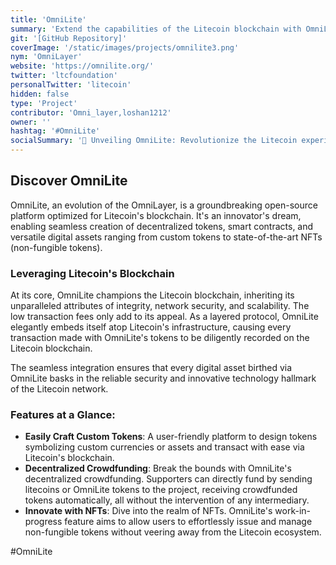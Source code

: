 ```yaml
---
title: 'OmniLite'
summary: 'Extend the capabilities of the Litecoin blockchain with OmniLite, enabling custom token and digital asset creation, decentralized crowdfunding, and more.'
git: '[GitHub Repository]'
coverImage: '/static/images/projects/omnilite3.png'
nym: 'OmniLayer'
website: 'https://omnilite.org/'
twitter: 'ltcfoundation'
personalTwitter: 'litecoin'
hidden: false
type: 'Project'
contributor: 'Omni_layer,loshan1212'
owner: ''
hashtag: '#OmniLite'
socialSummary: '🚀 Unveiling OmniLite: Revolutionize the Litecoin experience! Create tokens, launch decentralized crowdfunds, & soon, even craft NFTs. All on Litecoin's trusted blockchain. Dive into innovation, transform your Litecoin journey! Learn more ➡️ '
---
```


## Discover OmniLite

OmniLite, an evolution of the OmniLayer, is a groundbreaking open-source platform optimized for Litecoin's blockchain. It's an innovator's dream, enabling seamless creation of decentralized tokens, smart contracts, and versatile digital assets ranging from custom tokens to state-of-the-art NFTs (non-fungible tokens).

### Leveraging Litecoin's Blockchain

At its core, OmniLite champions the Litecoin blockchain, inheriting its unparalleled attributes of integrity, network security, and scalability. The low transaction fees only add to its appeal. As a layered protocol, OmniLite elegantly embeds itself atop Litecoin's infrastructure, causing every transaction made with OmniLite's tokens to be diligently recorded on the Litecoin blockchain.

The seamless integration ensures that every digital asset birthed via OmniLite basks in the reliable security and innovative technology hallmark of the Litecoin network.

### Features at a Glance:

- **Easily Craft Custom Tokens**: A user-friendly platform to design tokens symbolizing custom currencies or assets and transact with ease via Litecoin's blockchain.
- **Decentralized Crowdfunding**: Break the bounds with OmniLite's decentralized crowdfunding. Supporters can directly fund by sending litecoins or OmniLite tokens to the project, receiving crowdfunded tokens automatically, all without the intervention of any intermediary.
- **Innovate with NFTs**: Dive into the realm of NFTs. OmniLite's work-in-progress feature aims to allow users to effortlessly issue and manage non-fungible tokens without veering away from the Litecoin ecosystem.

#OmniLite